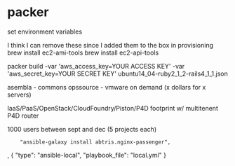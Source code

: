 packer
======

set environment variables

I think I can remove these since I added them to the box in provisioning
brew install ec2-ami-tools
brew install ec2-api-tools

packer build -var 'aws_access_key=YOUR ACCESS KEY' -var 'aws_secret_key=YOUR SECRET KEY' ubuntu14_04-ruby2_1_2-rails4_1_1.json


asembla - commons
opssource - vmware on demand  (x dollars for x servers)


IaaS/PaaS/OpenStack/CloudFoundry/Piston/P4D footprint w/ multitenent P4D router

1000 users between sept and dec (5 projects each)


        "ansible-galaxy install abtris.nginx-passenger",

,
    {
    "type": "ansible-local",
    "playbook_file": "local.yml"
  }